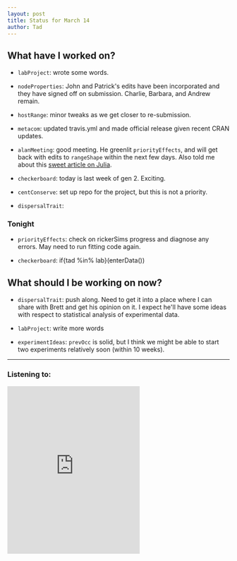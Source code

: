 ```yaml
---
layout: post 
title: Status for March 14 
author: Tad
---
```

 
## What have I worked on?
 
* `labProject`: wrote some words. 

* `nodeProperties`: John and Patrick's edits have been incorporated and they have signed off on submission. Charlie, Barbara, and Andrew remain.

* `hostRange`: minor tweaks as we get closer to re-submission.

* `metacom`: updated travis.yml and made official release given recent CRAN updates.

* `alanMeeting`: good meeting. He greenlit `priorityEffects`, and will get back with edits to `rangeShape` within the next few days. Also told me about this [sweet article on Julia](http://epubs.siam.org/doi/abs/10.1137/141000671).
 

* `checkerboard`: today is last week of gen 2. Exciting. 

* `centConserve`: set up repo for the project, but this is not a priority. 

* `dispersalTrait`: 


### Tonight 

* `priorityEffects`: check on rickerSims progress and diagnose any errors. May need to run fitting code again. 

* `checkerboard`: if{tad %in% lab}(enterData()) 



## What should I be working on now? 


* `dispersalTrait`: push along. Need to get it into a place where I can share with Brett and get his opinion on it. I expect he'll have some ideas with respect to statistical analysis of experimental data. 

* `labProject`: write more words

* `experimentIdeas`: `prevOcc` is solid, but I think we might be able to start two experiments relatively soon (within 10 weeks). 


 
 
 



--- 
 
### Listening to: 

<iframe src="https://embed.spotify.com/?uri=spotify%3Atrack%3A7LkJGGYfGAqPV04Kyhm2Ho" width="300" height="380" frameborder="0" allowtransparency="true"></iframe>

 <i class='fa fa-code' style='color:pink'></i> 
